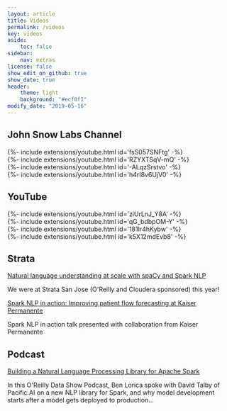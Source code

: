 ```yaml
---
layout: article
title: Videos
permalink: /videos
key: videos
aside:
    toc: false
sidebar:
    nav: extras    
license: false
show_edit_on_github: true
show_date: true
header:
    theme: light
    background: "#ecf0f1"
modify_date: "2019-05-16"
---
```


## John Snow Labs Channel

<div>{%- include extensions/youtube.html id='fsS057SNFtg' -%}</div>

<div>{%- include extensions/youtube.html id='RZYXTSqV-mQ' -%}</div>

<div>{%- include extensions/youtube.html id='-ALqzSrstvo' -%}</div>

<div>{%- include extensions/youtube.html id='h4rI8v6UjV0' -%}</div>

## YouTube

<div>{%- include extensions/youtube.html id='ziUrLnJ_Y8A' -%}</div>

<div>{%- include extensions/youtube.html id='qG_bdbpOM-Y' -%}</div>

<div>{%- include extensions/youtube.html id='181Ir4hKybw' -%}</div>

<div>{%- include extensions/youtube.html id='k5X12mdEvb8' -%}</div>

## Strata

[Natural language understanding at scale with spaCy and Spark NLP](https://conferences.oreilly.com/strata/strata-ca/public/schedule/detail/63661)

We were at Strata San Jose (O'Reilly and Cloudera sponsored) this year!

[Spark NLP in action: Improving patient flow forecasting at Kaiser Permanente](https://conferences.oreilly.com/strata/strata-ca/public/schedule/detail/66344)

Spark NLP in action talk presented with collaboration from Kaiser Permanente

## Podcast

[Building a Natural Language Processing Library for Apache Spark](https://www.oreilly.com/ideas/building-a-natural-language-processing-library-for-apache-spark?twitter=@bigdata)

In this O'Reilly Data Show Podcast, Ben Lorica spoke with David Talby of Pacific.AI on a new NLP library for Spark, and why model development starts after a model gets deployed to production…
